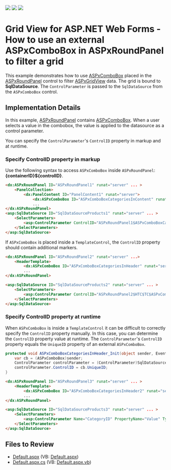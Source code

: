 <!-- default badges list -->
![](https://img.shields.io/endpoint?url=https://codecentral.devexpress.com/api/v1/VersionRange/128540188/13.1.6%2B)
[![](https://img.shields.io/badge/Open_in_DevExpress_Support_Center-FF7200?style=flat-square&logo=DevExpress&logoColor=white)](https://supportcenter.devexpress.com/ticket/details/E2040)
[![](https://img.shields.io/badge/📖_How_to_use_DevExpress_Examples-e9f6fc?style=flat-square)](https://docs.devexpress.com/GeneralInformation/403183)
<!-- default badges end -->

# Grid View for ASP.NET Web Forms - How to use an external ASPxComboBox in ASPxRoundPanel to filter a grid

This example demonstrates how to use [ASPxComboBox](https://docs.devexpress.com/AspNet/DevExpress.Web.ASPxComboBox) placed in the [ASPxRoundPanel](https://docs.devexpress.com/AspNet/DevExpress.Web.ASPxRoundPanel) control to filter [ASPxGridView](https://docs.devexpress.com/AspNet/DevExpress.Web.ASPxGridView) data. The grid is bound to **SqlDataSource**. The `ControlParameter` is passed to the `SqlDataSource` from the `ASPxComboBox` control. 

## Implementation Details

In this example, [ASPxRoundPanel](https://docs.devexpress.com/AspNet/DevExpress.Web.ASPxRoundPanel) contains [ASPxComboBox](https://docs.devexpress.com/AspNet/DevExpress.Web.ASPxComboBox). When a user selects a value in the combobox, the value is applied to the datasource as a control parameter. 

You can specify the `ControlParameter`'s `ControlID` property in markup and at runtime.

### Specify ControlID property in markup

Use the following syntax to access `ASPxComboBox` inside `ASPxRoundPanel`: **{containerID}${controlID}**.

```aspx
<dx:ASPxRoundPanel ID="ASPxRoundPanel1" runat="server" ... >
    <PanelCollection>
        <dx:PanelContent ID="PanelContent1" runat="server">
            <dx:ASPxComboBox ID="ASPxComboBoxCategoriesInContent" runat="server" ... />
            ...
</dx:ASPxRoundPanel>
<asp:SqlDataSource ID="SqlDataSourceProducts1" runat="server" ... >
    <SelectParameters>
        <asp:ControlParameter ControlID="ASPxRoundPanel1$ASPxComboBoxCategoriesInContent" Name="CategoryID" PropertyName="Value" Type="Int32" />
    </SelectParameters>
</asp:SqlDataSource>
```

If `ASPxComboBox` is placed inside a `TemplateControl`, the `ControlID` property should contain additional markers.

```aspx
<dx:ASPxRoundPanel ID="ASPxRoundPanel2" runat="server" ...>
    <HeaderTemplate>
        <dx:ASPxComboBox ID="ASPxComboBoxCategoriesInHeader" runat="server" ... />
        ...
</dx:ASPxRoundPanel>

<asp:SqlDataSource ID="SqlDataSourceProducts2" runat="server" ... >
    <SelectParameters>
        <asp:ControlParameter ControlID="ASPxRoundPanel2$HTC$TC$ASPxComboBoxCategoriesInHeader" Name="CategoryID" PropertyName="Value" Type="Int32" />
    </SelectParameters>
</asp:SqlDataSource>
```

### Specify ControlID property at runtime

When `ASPxComboBox` is inside a `TemplateControl` it can be difficult to correctly specify the `ControlID` property manually. In this case, you can determine the `ControlID` property value at runtime. The `ControlParameter`'s `ControlID` property equals the `UniqueID` property of an external `ASPxComboBox`.

```csharp
protected void ASPxComboBoxCategoriesInHeader_Init(object sender, EventArgs e) {
    var cb = (ASPxComboBox)sender;
    ControlParameter controlParameter = (ControlParameter)SqlDataSourceProducts3.SelectParameters[0];
    controlParameter.ControlID = cb.UniqueID;
}
```

```aspx
<dx:ASPxRoundPanel ID="ASPxRoundPanel3" runat="server" ... >
    <HeaderTemplate>
        <dx:ASPxComboBox ID="ASPxComboBoxCategoriesInHeader2" runat="server" OnInit="ASPxComboBoxCategoriesInHeader_Init" ... />
        ...
</dx:ASPxRoundPanel>

<asp:SqlDataSource ID="SqlDataSourceProducts3" runat="server" ... >
    <SelectParameters>
        <asp:ControlParameter Name="CategoryID" PropertyName="Value" Type="Int32" />
    </SelectParameters>
</asp:SqlDataSource>
```

## Files to Review

* [Default.aspx](./CS/WebSite/Default.aspx) (VB: [Default.aspx](./VB/WebSite/Default.aspx))
* [Default.aspx.cs](./CS/WebSite/Default.aspx.cs) (VB: [Default.aspx.vb](./VB/WebSite/Default.aspx.vb))

